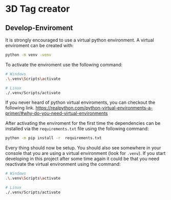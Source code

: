 # 3D Tag creator

## Develop-Enviroment

It is strongly encouraged to use a virtual python environment.
A virtual enviroment can be created with:

```bash
python -m venv -venv
```

To activate the enviroment use the following command:

```bash
# Windows
.\.venv\Scripts\activate

# Linux
./.venv/Scripts/activate
```

If you never heard of python virtual enviroments, you can checkout the
following link. https://realpython.com/python-virtual-environments-a-primer/#why-do-you-need-virtual-environments

After activating the enviroment for the first time the dependencies can be
installed via the `requirements.txt` file using the following command:

```bash
python -m pip install -r  requirements.txt
```

Every thing should now be setup. You should also see somewhere in your
console that you are using a virtual environment (look for `.venv`).
If you start developing in this project after some time again it could
be that you need reactivate the virtual environment using the command:

```bash
# Windows
.\.venv\Scripts\activate

# Linux
./.venv/Scripts/activate
```
